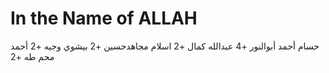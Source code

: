 # In the Name of ALLAH

حسام أحمد أبوالنور +4
عبدالله كمال +2
اسلام مجاهدحسين +2
بيشوي وجيه +2
أحمد محم طه +2

